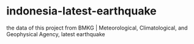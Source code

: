 # indonesia-latest-earthquake
the data of this project from BMKG | Meteorological, Climatological, and Geophysical Agency, latest earthquake
